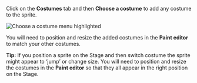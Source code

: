 Click on the **Costumes** tab and then **Choose a costume** to add any costume to the sprite.

![Choose a costume menu highlighted](images/choose-a-costume.png)

You will need to position and resize the added costumes in the **Paint editor** to match your other costumes.

**Tip:** If you position a sprite on the Stage and then switch costume the sprite might appear to ‘jump’ or change size. You will need to position and resize the costumes in the **Paint editor** so that they all appear in the right position on the Stage.

